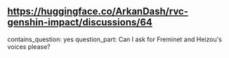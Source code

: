 ## https://huggingface.co/ArkanDash/rvc-genshin-impact/discussions/64

contains_question: yes
question_part: Can I ask for Freminet and Heizou's voices please?